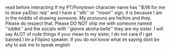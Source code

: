 read before interacting
If my PT/Ponytown character name has ''B/W for me to draw ya/Disc req'' and I have a ''afk'' or ''moon'' sign, it is because I am in the middle of drawing someone. 
My pronouns are he/him and they. Please do respect that.
Please DO NOT ship me with someone named ''iiddkk'' and the socials with ''glenne akisha belle'' they are my sister.
I will say ALOT of rude things if your mean to my sister, I do not care if i get banned.I
Im a Filipino speaker. If you do not know what im saying dont be shy to ask me to speak english
